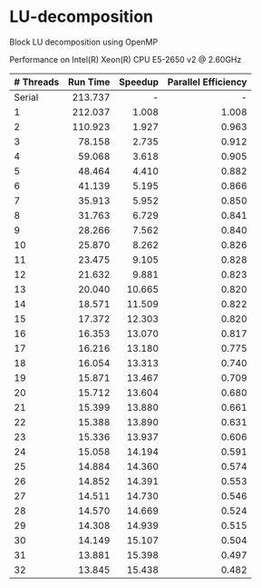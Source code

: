 # LU-decomposition
Block LU decomposition using OpenMP

Performance on Intel(R) Xeon(R) CPU E5-2650 v2 @ 2.60GHz

| # Threads | Run Time | Speedup | Parallel Efficiency |
| --------- | -------: | ------: | ------------------: |
| Serial    |  213.737 |       - |                   - |
| 1         |  212.037 |   1.008 |               1.008 |
| 2         |  110.923 |   1.927 |               0.963 |
| 3         |   78.158 |   2.735 |               0.912 |
| 4         |   59.068 |   3.618 |               0.905 |
| 5         |   48.464 |   4.410 |               0.882 |
| 6         |   41.139 |   5.195 |               0.866 |
| 7         |   35.913 |   5.952 |               0.850 |
| 8         |   31.763 |   6.729 |               0.841 |
| 9         |   28.266 |   7.562 |               0.840 |
| 10        |   25.870 |   8.262 |               0.826 |
| 11        |   23.475 |   9.105 |               0.828 |
| 12        |   21.632 |   9.881 |               0.823 |
| 13        |   20.040 |  10.665 |               0.820 |
| 14        |   18.571 |  11.509 |               0.822 |
| 15        |   17.372 |  12.303 |               0.820 |
| 16        |   16.353 |  13.070 |               0.817 |
| 17        |   16.216 |  13.180 |               0.775 |
| 18        |   16.054 |  13.313 |               0.740 |
| 19        |   15.871 |  13.467 |               0.709 |
| 20        |   15.712 |  13.604 |               0.680 |
| 21        |   15.399 |  13.880 |               0.661 |
| 22        |   15.388 |  13.890 |               0.631 |
| 23        |   15.336 |  13.937 |               0.606 |
| 24        |   15.058 |  14.194 |               0.591 |
| 25        |   14.884 |  14.360 |               0.574 |
| 26        |   14.852 |  14.391 |               0.553 |
| 27        |   14.511 |  14.730 |               0.546 |
| 28        |   14.570 |  14.669 |               0.524 |
| 29        |   14.308 |  14.939 |               0.515 |
| 30        |   14.149 |  15.107 |               0.504 |
| 31        |   13.881 |  15.398 |               0.497 |
| 32        |   13.845 |  15.438 |               0.482 |
